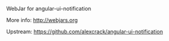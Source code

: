 WebJar for angular-ui-notification

More info: http://webjars.org

Upstream: https://github.com/alexcrack/angular-ui-notification
